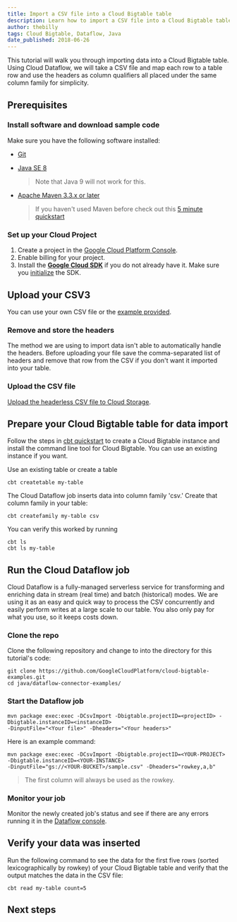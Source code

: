 ```yaml
---
title: Import a CSV file into a Cloud Bigtable table
description: Learn how to import a CSV file into a Cloud Bigtable table.
author: thebilly
tags: Cloud Bigtable, Dataflow, Java
date_published: 2018-06-26
---
```


This tutorial will walk you through importing data into a Cloud Bigtable table. Using Cloud Dataflow, we will take a 
CSV file and map each row to a table row and use the headers as column qualifiers all placed under the same column 
family for simplicity.   

## Prerequisites

### Install software and download sample code


Make sure you have the following software installed:

- [Git](https://help.github.com/articles/set-up-git/)
- [Java SE 8](http://www.oracle.com/technetwork/java/javase/downloads/index.html)
    > Note that Java 9 will not work for this.
- [Apache Maven 3.3.x or later](https://maven.apache.org/install.html)
       
    > If you haven't used Maven before check out this [5 minute quickstart](https://maven.apache.org/guides/getting-started/maven-in-five-minutes.html)

### Set up your Cloud Project

1. Create a project in the [Google Cloud Platform Console](https://console.cloud.google.com/).
1. Enable billing for your project.
1.  Install the **[Google Cloud SDK](https://cloud.google.com/sdk/)** if you do
    not already have it. Make sure you
    [initialize](https://cloud.google.com/sdk/docs/initializing) the SDK.

## Upload your CSV3

You can use your own CSV file or the [example provided](https://github.com/GoogleCloudPlatform/cloud-bigtable-examples/blob/master/java/dataflow-connector-examples/sample.csv). 

### Remove and store the headers

The method we are using to import data isn't able to automatically handle the headers. Before uploading your file
save the comma-separated list of headers and remove that row from the CSV if you don't want it imported into your table. 

### Upload the CSV file

[Upload the headerless CSV file to Cloud Storage](https://cloud.google.com/storage/docs/uploading-objects).

## Prepare your Cloud Bigtable table for data import

Follow the steps in [cbt quickstart](https://cloud.google.com/bigtable/docs/quickstart-cbt) to create a Cloud Bigtable 
instance and install the command line tool for Cloud Bigtable. You can use an existing instance if you want.

Use an existing table or create a table

    cbt createtable my-table

The Cloud Dataflow job inserts data into column family 'csv.' Create that column family in your table:  

    cbt createfamily my-table csv

You can verify this worked by running 

    cbt ls
    cbt ls my-table

## Run the Cloud Dataflow job 

Cloud Dataflow is a fully-managed serverless service for transforming and enriching data in stream (real time) and 
batch (historical) modes. We are using it as an easy and quick way to process the CSV concurrently and easily perform
writes at a large scale to our table. You also only pay for what you use, so it keeps costs down.


### Clone the repo

Clone the following repository and change to into the directory for this tutorial's
code:

    git clone https://github.com/GoogleCloudPlatform/cloud-bigtable-examples.git
    cd java/dataflow-connector-examples/
    

### Start the Dataflow job 

    mvn package exec:exec -DCsvImport -Dbigtable.projectID=<projectID> -Dbigtable.instanceID=<instanceID> 
    -DinputFile="<Your file>" -Dheaders="<Your headers>"

Here is an example command:
    
    mvn package exec:exec -DCsvImport -Dbigtable.projectID=<YOUR-PROJECT> -Dbigtable.instanceID=<YOUR-INSTANCE> 
    -DinputFile="gs://<YOUR-BUCKET>/sample.csv" -Dheaders="rowkey,a,b"

>The first column will always be used as the rowkey. 

### Monitor your job

Monitor the newly created job's status and see if there are any errors running it in the 
[Dataflow console](https://console.cloud.google.com/dataflow). 

## Verify your data was inserted

Run the following command to see the data for the first five rows (sorted lexicographically by rowkey) of your 
Cloud Bigtable table and verify that the output matches the data in the CSV file:

    cbt read my-table count=5
    
## Next steps
